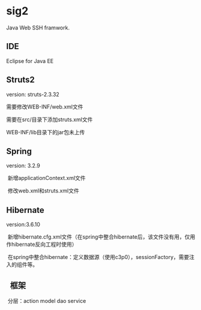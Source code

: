 # sig2
  Java Web SSH framwork.

IDE
--------
  Eclipse for Java EE

Struts2
-------
  version: struts-2.3.32
  
  需要修改WEB-INF/web.xml文件
  
  需要在src/目录下添加struts.xml文件  
  
  WEB-INF/lib目录下的jar包未上传  

Spring
------
  version: 3.2.9
  
  新增applicationContext.xml文件
  
  修改web.xml和struts.xml文件

Hibernate
----------
  version:3.6.10
  
  新增hibernate.cfg.xml文件（在spring中整合hibernate后，该文件没有用，仅用作hibernate反向工程时使用）
  
  在spring中整合hibernate：定义数据源（使用c3p0），sessionFactory，需要注入的组件等。
  
  
框架
----------
  分层：action model dao service
